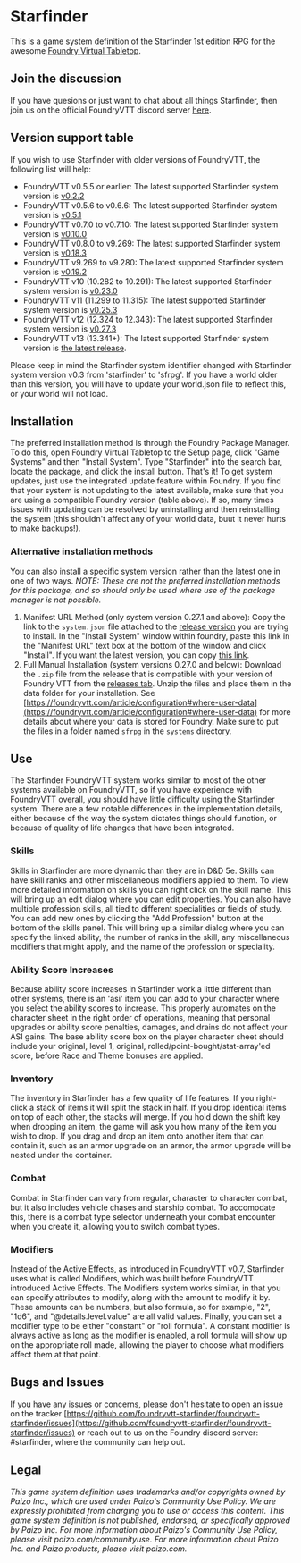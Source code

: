 # Starfinder

This is a game system definition of the Starfinder 1st edition RPG for the awesome [Foundry Virtual Tabletop](http://foundryvtt.com/).

## Join the discussion

If you have quesions or just want to chat about all things Starfinder, then join us on the official FoundryVTT discord server [here](https://discord.gg/foundryvtt).

## Version support table
If you wish to use Starfinder with older versions of FoundryVTT, the following list will help:
- FoundryVTT v0.5.5 or earlier: The latest supported Starfinder system version is [v0.2.2](https://github.com/foundryvtt-starfinder/foundryvtt-starfinder/releases/tag/v0.2.2)
- FoundryVTT v0.5.6 to v0.6.6: The latest supported Starfinder system version is [v0.5.1](https://github.com/foundryvtt-starfinder/foundryvtt-starfinder/releases/tag/v0.5.1.0)
- FoundryVTT v0.7.0 to v0.7.10: The latest supported Starfinder system version is [v0.10.0](https://github.com/foundryvtt-starfinder/foundryvtt-starfinder/releases/tag/v0.10.0.0)
- FoundryVTT v0.8.0 to v9.269: The latest supported Starfinder system version is [v0.18.3](https://github.com/foundryvtt-starfinder/foundryvtt-starfinder/releases/tag/v0.18.3)
- FoundryVTT v9.269 to v9.280: The latest supported Starfinder system version is [v0.19.2](https://github.com/foundryvtt-starfinder/foundryvtt-starfinder/releases/tag/v0.19.2)
- FoundryVTT v10 (10.282 to 10.291): The latest supported Starfinder system version is [v0.23.0](https://github.com/foundryvtt-starfinder/foundryvtt-starfinder/releases/tag/v0.23.0)
- FoundryVTT v11 (11.299 to 11.315): The latest supported Starfinder system version is [v0.25.3](https://github.com/foundryvtt-starfinder/foundryvtt-starfinder/releases/tag/v0.25.3)
- FoundryVTT v12 (12.324 to 12.343): The latest supported Starfinder system version is [v0.27.3](https://github.com/foundryvtt-starfinder/foundryvtt-starfinder/releases/tag/0.27.3)
- FoundryVTT v13 (13.341+): The latest supported Starfinder system version is [the latest release](https://github.com/foundryvtt-starfinder/foundryvtt-starfinder/releases/latest).

Please keep in mind the Starfinder system identifier changed with Starfinder system version v0.3 from 'starfinder' to 'sfrpg'. If you have a world older than this version, you will have to update your world.json file to reflect this, or your world will not load.

## Installation
The preferred installation method is through the Foundry Package Manager. To do this, open Foundry Virtual Tabletop to the Setup page, click "Game Systems" and then "Install System". Type "Starfinder" into the search bar, locate the package, and click the install button. That's it! To get system updates, just use the integrated update feature within Foundry. If you find that your system is not updating to the latest available, make sure that you are using a compatible Foundry version (table above). If so, many times issues with updating can be resolved by uninstalling and then reinstalling the system (this shouldn't affect any of your world data, buut it never hurts to make backups!).

### Alternative installation methods
You can also install a specific system version rather than the latest one in one of two ways. _NOTE: These are not the preferred installation methods for this package, and so should only be used where use of the package manager is not possible._
1. Manifest URL Method (only system version 0.27.1 and above): Copy the link to the `system.json` file attached to the [release version](https://github.com/foundryvtt-starfinder/foundryvtt-starfinder/releases) you are trying to install. In the "Install System" window within foundry, paste this link in the "Manifest URL" text box at the bottom of the window and click "Install". If you want the latest version, you can copy [this link](https://github.com/foundryvtt-starfinder/foundryvtt-starfinder/releases/latest/download/system.json).
2. Full Manual Installation (system versions 0.27.0 and below): Download the `.zip` file from the release that is compatible with your version of Foundry VTT from the [releases tab](https://github.com/foundryvtt-starfinder/foundryvtt-starfinder/releases). Unzip the files and place them in the data folder for your installation. See [https://foundryvtt.com/article/configuration#where-user-data](https://foundryvtt.com/article/configuration#where-user-data) for more details about where your data is stored for Foundry. Make sure to put the files in a folder named `sfrpg` in the `systems` directory.

## Use

The Starfinder FoundryVTT system works similar to most of the other systems available on FoundryVTT, so if you have experience with FoundryVTT overall, you should have little difficulty using the Starfinder system. There are a few notable differences in the implementation details, either because of the way the system dictates things should function, or because of quality of life changes that have been integrated.

### Skills
Skills in Starfinder are more dynamic than they are in D&D 5e. Skills can have skill ranks and other miscellaneous modifiers applied to them. To view more detailed information on skills you can right click on the skill name. This will bring up an edit dialog where you can edit properties. You can also have multiple profession skills, all tied to different specialities or fields of study. You can add new ones by clicking the "Add Profession" button at the bottom of the skills panel. This will bring up a similar dialog where you can specify the linked ability, the number of ranks in the skill, any miscellaneous modifiers that might apply, and the name of the profession or speciality.

### Ability Score Increases
Because ability score increases in Starfinder work a little different than other systems, there is an 'asi' item you can add to your character where you select the ability scores to increase. This properly automates on the character sheet in the right order of operations, meaning that personal upgrades or ability score penalties, damages, and drains do not affect your ASI gains. The base ability score box on the player character sheet should include your original, level 1, original, rolled/point-bought/stat-array'ed score, before Race and Theme bonuses are applied.

### Inventory
The inventory in Starfinder has a few quality of life features. If you right-click a stack of items it will split the stack in half. If you drop identical items on top of each other, the stacks will merge. If you hold down the shift key when dropping an item, the game will ask you how many of the item you wish to drop. If you drag and drop an item onto another item that can contain it, such as an armor upgrade on an armor, the armor upgrade will be nested under the container.

### Combat
Combat in Starfinder can vary from regular, character to character combat, but it also includes vehicle chases and starship combat. To accomodate this, there is a combat type selector underneath your combat encounter when you create it, allowing you to switch combat types.

### Modifiers
Instead of the Active Effects, as introduced in FoundryVTT v0.7, Starfinder uses what is called Modifiers, which was built before FoundryVTT introduced Active Effects. The Modifiers system works similar, in that you can specify attributes to modify, along with the amount to modify it by. These amounts can be numbers, but also formula, so for example, "2", "1d6", and "@details.level.value" are all valid values. Finally, you can set a modifier type to be either "constant" or "roll formula". A constant modifier is always active as long as the modifier is enabled, a roll formula will show up on the appropriate roll made, allowing the player to choose what modifiers affect them at that point.

## Bugs and Issues

If you have any issues or concerns, please don't hesitate to open an issue on the tracker [https://github.com/foundryvtt-starfinder/foundryvtt-starfinder/issues](https://github.com/foundryvtt-starfinder/foundryvtt-starfinder/issues) or reach out to us on the Foundry discord server: #starfinder, where the community can help out.

## Legal

_This game system definition uses trademarks and/or copyrights owned by Paizo Inc., which are used under Paizo's Community Use Policy. We are expressly prohibited from charging you to use or access this content. This game system definition is not published, endorsed, or specifically approved by Paizo Inc. For more information about Paizo's Community Use Policy, please visit paizo.com/communityuse. For more information about Paizo Inc. and Paizo products, please visit paizo.com._
